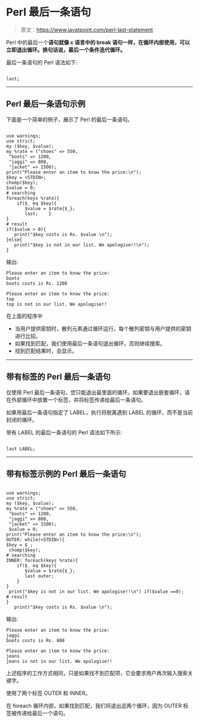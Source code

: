 # Perl 最后一条语句

> 原文：<https://www.javatpoint.com/perl-last-statement>

Perl 中的最后一个**语句就像 c 语言中的 **break** 语句一样，在循环内部使用，可以立即退出循环。换句话说，最后一个条件迭代循环。**

最后一条语句的 Perl 语法如下:

```

last;

```

* * *

## Perl 最后一条语句示例

下面是一个简单的例子，展示了 Perl 的最后一条语句。

```

use warnings;
use strict;
my ($key, $value);
my %rate = ("shoes" => 550,
 "boots" => 1200,
 "jaggi" => 800,
 "jacket" => 1500);
print("Please enter an item to know the price:\n");
$key = <STDIN>;
chomp($key);
$value = 0;
# searching
foreach(keys %rate){
    if($_ eq $key){
       $value = $rate{$_};
       last;    }
}
# result
if($value > 0){
   print("$key costs is Rs. $value \n");
}else{
   print("$key is not in our list. We apologise!!\n");
}

```

输出:

```
Please enter an item to know the price:
boots
boots costs is Rs. 1200

```

```
Please enter an item to know the price:
top
top is not in our list. We apologise!!

```

在上面的程序中

*   当用户提供密钥时，散列元素通过循环运行，每个散列密钥与用户提供的密钥进行比较。
*   如果找到匹配，我们使用最后一条语句退出循环，否则继续搜索。
*   找到匹配结果时，会显示。

* * *

## 带有标签的 Perl 最后一条语句

仅使用 Perl 最后一条语句，您只能退出最里面的循环。如果要退出嵌套循环，请在外部循环中放置一个标签，并将标签传递给最后一条语句。

如果用最后一条语句指定了 LABEL，执行将脱离遇到 LABEL 的循环，而不是当前封闭的循环。

带有 LABEL 的最后一条语句的 Perl 语法如下所示:

```

last LABEL;

```

* * *

## 带有标签示例的 Perl 最后一条语句

```

use warnings;
use strict;
my ($key, $value);
my %rate = ("shoes" => 550,
 "boots" => 1200,
 "jaggi" => 800,
 "jacket" => 1500);
 $value = 0;
print("Please enter an item to know the price:\n");
OUTER: while(<STDIN>){
$key = $_;
 chomp($key);
# searching
INNER: foreach(keys %rate){
    if($_ eq $key){
       $value = $rate{$_};
       last outer;
    }
}
 print("$key is not in our list. We apologise!!\n") if($value ==0);
# result
}
   print("$key costs is Rs. $value \n");

```

输出:

```
Please enter an item to know the price:
jaggi
boots costs is Rs. 800

```

```
Please enter an item to know the price:
jeans
jeans is not in our list. We apologise!!

```

上述程序的工作方式相同，只是如果找不到匹配项，它会要求用户再次输入搜索关键字。

使用了两个标签 OUTER 和 INNER。

在 foreach 循环内部，如果找到匹配，我们将退出这两个循环，因为 OUTER 标签被传递给最后一个语句。